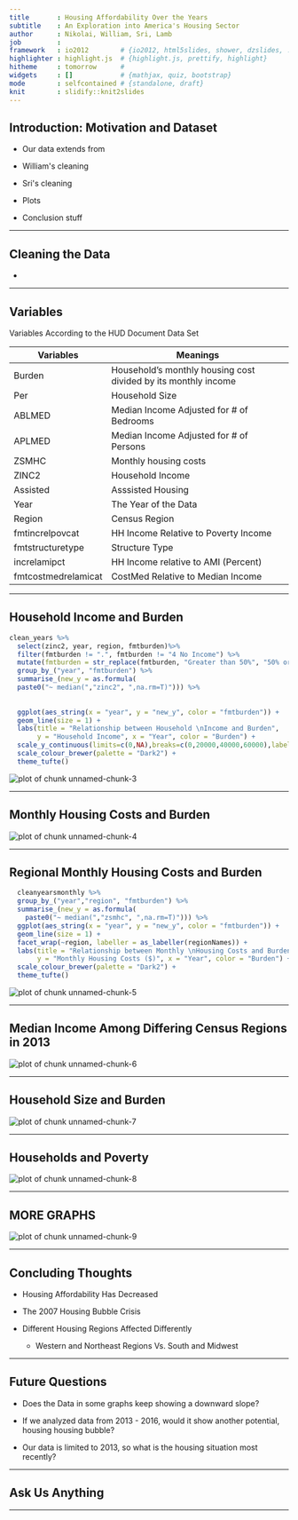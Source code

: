 ```yaml
---
title       : Housing Affordability Over the Years
subtitle    : An Exploration into America's Housing Sector
author      : Nikolai, William, Sri, Lamb
job         : 
framework   : io2012        # {io2012, html5slides, shower, dzslides, ...}
highlighter : highlight.js  # {highlight.js, prettify, highlight}
hitheme     : tomorrow      # 
widgets     : []            # {mathjax, quiz, bootstrap}
mode        : selfcontained # {standalone, draft}
knit        : slidify::knit2slides
---
```







## Introduction: Motivation and Dataset

* Our data extends from 

* William's cleaning
* Sri's cleaning
* Plots
* Conclusion stuff


---


## Cleaning the Data


* 




---



## Variables 

Variables According to the HUD Document Data Set

Variables  | Meanings
---------- | --------
Burden | Household’s monthly housing cost divided by its monthly income
Per | Household Size 
ABLMED | Median Income Adjusted for # of Bedrooms
APLMED | Median Income Adjusted for # of Persons
ZSMHC | Monthly housing costs
ZINC2 | Household Income
Assisted | Asssisted Housing
Year | The Year of the Data
Region | Census Region
fmtincrelpovcat |HH Income Relative to Poverty Income 
fmtstructuretype | Structure Type
increlamipct | HH Income relative to AMI (Percent)
fmtcostmedrelamicat | CostMed Relative to Median Income 

---

## Household Income and Burden


```r
clean_years %>% 
  select(zinc2, year, region, fmtburden)%>% 
  filter(fmtburden != ".", fmtburden != "4 No Income") %>% 
  mutate(fmtburden = str_replace(fmtburden, "Greater than 50%", "50% or More")) %>% 
  group_by_("year", "fmtburden") %>%  
  summarise_(new_y = as.formula(
  paste0("~ median(","zinc2", ",na.rm=T)"))) %>% 
  
  
  ggplot(aes_string(x = "year", y = "new_y", color = "fmtburden")) + 
  geom_line(size = 1) + 
  labs(title = "Relationship between Household \nIncome and Burden", 
       y = "Household Income", x = "Year", color = "Burden") +
  scale_y_continuous(limits=c(0,NA),breaks=c(0,20000,40000,60000),labels=function(x){paste0(x/1000, "K")}) +
  scale_colour_brewer(palette = "Dark2") +
  theme_tufte()
```

![plot of chunk unnamed-chunk-3](figure/unnamed-chunk-3-1.png)

---

## Monthly Housing Costs and Burden 


<img src="figure/unnamed-chunk-4-1.png" title="plot of chunk unnamed-chunk-4" alt="plot of chunk unnamed-chunk-4" style="display: block; margin: auto;" />

---

## Regional Monthly Housing Costs and Burden


```r
  cleanyearsmonthly %>%  
  group_by_("year","region", "fmtburden") %>%  
  summarise_(new_y = as.formula(
    paste0("~ median(","zsmhc", ",na.rm=T)"))) %>% 
  ggplot(aes_string(x = "year", y = "new_y", color = "fmtburden")) + 
  geom_line(size = 1) + 
  facet_wrap(~region, labeller = as_labeller(regionNames)) + 
  labs(title = "Relationship between Monthly \nHousing Costs and Burden", 
       y = "Monthly Housing Costs ($)", x = "Year", color = "Burden") +
  scale_colour_brewer(palette = "Dark2") +
  theme_tufte()
```

![plot of chunk unnamed-chunk-5](figure/unnamed-chunk-5-1.png)

---

## Median Income Among Differing Census Regions in 2013

<img src="figure/unnamed-chunk-6-1.png" title="plot of chunk unnamed-chunk-6" alt="plot of chunk unnamed-chunk-6" style="display: block; margin: auto;" />

--- 

## Household Size and Burden


![plot of chunk unnamed-chunk-7](figure/unnamed-chunk-7-1.png)


---

## Households and Poverty 

<img src="figure/unnamed-chunk-8-1.png" title="plot of chunk unnamed-chunk-8" alt="plot of chunk unnamed-chunk-8" style="display: block; margin: auto;" />


---


## MORE GRAPHS

<img src="figure/unnamed-chunk-9-1.png" title="plot of chunk unnamed-chunk-9" alt="plot of chunk unnamed-chunk-9" style="display: block; margin: auto;" />


---



## Concluding Thoughts

* Housing Affordability Has Decreased

* The 2007 Housing Bubble Crisis 

* Different Housing Regions Affected Differently 
  
  * Western and Northeast Regions Vs. South and Midwest

---


## Future Questions 

* Does the Data in some graphs keep showing a downward slope? 

* If we analyzed data from 2013 - 2016, would it show another potential, housing housing bubble?

* Our data is limited to 2013, so what is the housing situation most recently?


---

## Ask Us Anything



---
